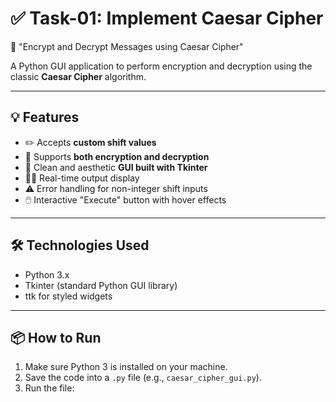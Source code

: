 

# ✅ Task-01: Implement Caesar Cipher  
🔐 "Encrypt and Decrypt Messages using Caesar Cipher" 

A Python GUI application to perform encryption and decryption using the classic **Caesar Cipher** algorithm.

---

## 💡 Features

- ✏️ Accepts **custom shift values**  
- 🔄 Supports **both encryption and decryption**  
- 🎨 Clean and aesthetic **GUI built with Tkinter**  
- 👨‍💻 Real-time output display  
- ⚠️ Error handling for non-integer shift inputs  
- 🖱️ Interactive "Execute" button with hover effects

---

## 🛠️ Technologies Used

- Python 3.x  
- Tkinter (standard Python GUI library)  
- ttk for styled widgets

---

## 📦 How to Run

1. Make sure Python 3 is installed on your machine.
2. Save the code into a `.py` file (e.g., `caesar_cipher_gui.py`).
3. Run the file:

```
